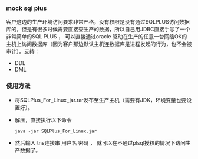 

### mock sql plus

客户这边的生产环境访问要求非常严格，没有权限是没有通过SQLPLUS访问数据库的，但是有很多时候需要直接查生产的数据，所以自己用JDBC直接手写了一个非常简单的SQL PLUS ， 可以直接通过oracle 驱动在生产的任意一台网络OK的主机上访问数据库（因为客户那边默认主机连数据库是进程发起的行为，也不会被审计）。支持：

* DDL
* DML



### 使用方法

*  将SQLPlus_For_Linux_jar.rar发布至生产主机（需要有JDK，环境变量也要设置好）。

* 解压，直接执行以下命令

  ```
  java -jar SQLPlus_For_Linux.jar
  ```

* 然后输入 tns连接串  用户名 密码 ， 就可以在不通过plsql授权的情况下访问生产数据了。

